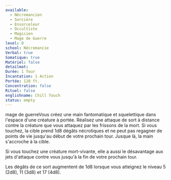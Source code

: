```yaml
---
available:
  - Nécromancien
  - Sorcière
  - Ensorceleur
  - Occultiste
  - Magicien
  - Mage de Guerre
level: 0
school: Nécromancie
Verbal: true
Somatique: true
Matériel: false
detailmat:
Durée: 1 Tour
Incantation: 1 Action
Portée: 120 ft.
Concentration: false
Rituel: false
englishname: Chill Touch
status: empty
---
```

mage de guerreVous créez une main fantomatique et squelettique dans l'espace d'une créature à portée. Réalisez une attaque de sort à distance contre la créature que vous attaquez par les frissons de la mort. Si vous touchez, la cible prend 1d8 dégâts nécrotiques et ne peut pas regagner de points de vie jusqu'au début de votre prochain tour. Jusque là, la main s'accroche à la cible.

Si vous touchez une créature mort-vivante, elle a aussi le désavantage aux jets d'attaque contre vous jusqu'à la fin de votre prochain tour.

Les dégâts de ce sort augmentent de 1d8 lorsque vous atteignez le niveau 5 (2d8), 11 (3d8) et 17 (4d8).
